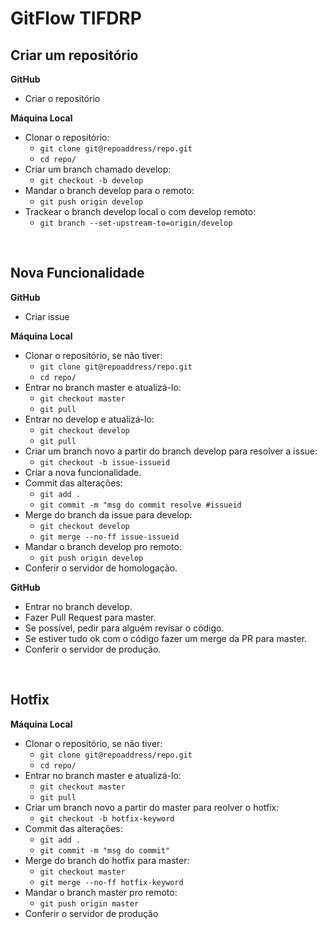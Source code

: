 # GitFlow TIFDRP

## Criar um repositório

**GitHub**

- Criar o repositório

**Máquina Local**

- Clonar o repositório:
  - `git clone git@repoaddress/repo.git`
  - `cd repo/`
- Criar um branch chamado develop:
  - `git checkout -b develop`
- Mandar o branch develop para o remoto:
  - `git push origin develop`
- Trackear o branch develop local o com develop remoto:
  - `git branch --set-upstream-to=origin/develop`
  
<br>

## Nova Funcionalidade

**GitHub**

- Criar issue

**Máquina Local**

- Clonar o repositório, se não tiver:
  - `git clone git@repoaddress/repo.git`
  - `cd repo/`
- Entrar no branch master e atualizá-lo:
  - `git checkout master`
  - `git pull`
- Entrar no develop e atualizá-lo:
  - `git checkout develop`
  - `git pull`
- Criar um branch novo a partir do branch develop para resolver a issue:
  - `git checkout -b issue-issueid`
- Criar a nova funcionalidade.
- Commit das alterações:
  - `git add .`
  - `git commit -m "msg do commit resolve #issueid`
- Merge do branch da issue para develop:
  - `git checkout develop`
  - `git merge --no-ff issue-issueid`
- Mandar o branch develop pro remoto:
  - `git push origin develop`
- Conferir o servidor de homologação.

**GitHub**

- Entrar no branch develop.
- Fazer Pull Request para master.
- Se possível, pedir para alguém revisar o código.
- Se estiver tudo ok com o código fazer um merge da PR para master.
- Conferir o servidor de produção.

<br>

## Hotfix

**Máquina Local**

- Clonar o repositório, se não tiver:
  - `git clone git@repoaddress/repo.git`
  - `cd repo/`
- Entrar no branch master e atualizá-lo:
  - `git checkout master`
  - `git pull`
- Criar um branch novo a partir do master para reolver o hotfix:
  - `git checkout -b hotfix-keyword`
- Commit das alterações:
  - `git add .`
  - `git commit -m "msg do commit"`
- Merge do branch do hotfix para master:
  - `git checkout master`
  - `git merge --no-ff hotfix-keyword`
- Mandar o branch master pro remoto:
  - `git push origin master`
- Conferir o servidor de produção